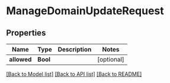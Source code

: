 # ManageDomainUpdateRequest

## Properties
Name | Type | Description | Notes
------------ | ------------- | ------------- | -------------
**allowed** | **Bool** |  | [optional] 

[[Back to Model list]](../README.md#documentation-for-models) [[Back to API list]](../README.md#documentation-for-api-endpoints) [[Back to README]](../README.md)


